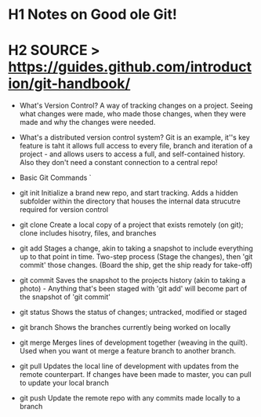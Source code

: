 # H1 Notes on Good ole Git!
# H2 SOURCE > https://guides.github.com/introduction/git-handbook/

- What's Version Control?
A way of tracking changes on a project. Seeing what changes were made, who made those changes, when they were made and why the changes were needed.

- What's a distributed version control system?
Git is an example, it''s key feature is taht it allows full access to every file, branch and iteration of a project - and allows users to access a full, and self-contained history. Also they don't need a constant connection to a central repo!


- Basic Git Commands
`
- git init
Initialize a brand new repo, and start tracking. Adds a hidden subfolder within the directory that houses the internal data strucutre required for version control

- git clone
Create a local copy of a project that exists remotely (on git); clone includes hisotry, files, and branches

- git add
Stages a change, akin to taking a snapshot to include everything up to that point in time. Two-step process (Stage the changes), then 'git commit' those changes. (Board the ship, get the ship ready for take-off)

- git commit 
Saves the snapshot to the projects history (akin to taking a photo) - Anything that's been staged with 'git add' will become part of the snapshot of 'git commit'

- git status
Shows the status of changes; untracked, modified or staged

- git branch 
Shows the branches currently being worked on locally

- git merge
Merges lines of development together (weaving in the quilt). Used when you want ot merge a feature branch to another branch.

- git pull
Updates the local line of development with updates from the remote counterpart. If changes have been made to master, you can pull to update your local branch

- git push 
Update the remote repo with any commits made locally to a branch

